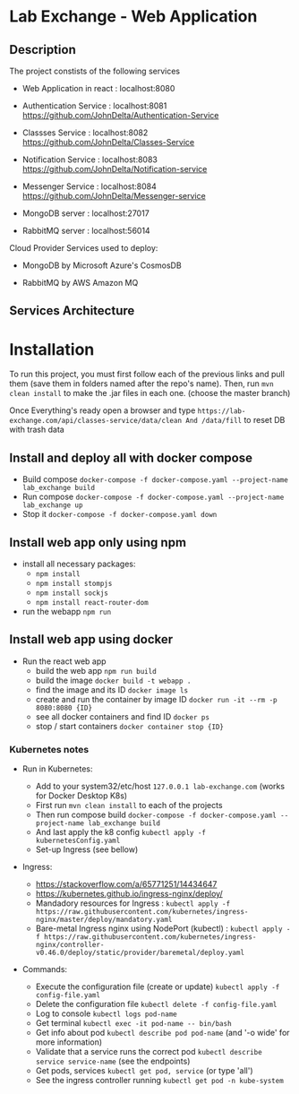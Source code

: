 # Lab Exchange - Web Application

## Description

The project constists of the following services

- Web Application in react : localhost:8080

- Authentication Service : localhost:8081
  https://github.com/JohnDelta/Authentication-Service

- Classses Service : localhost:8082
  https://github.com/JohnDelta/Classes-Service

- Notification Service : localhost:8083
  https://github.com/JohnDelta/Notification-service

- Messenger Service : localhost:8084
  https://github.com/JohnDelta/Messenger-service

- MongoDB server : localhost:27017

- RabbitMQ server : localhost:56014

Cloud Provider Services used to deploy:

- MongoDB by Microsoft Azure's CosmosDB

- RabbitMQ by AWS Amazon MQ

## Services Architecture


# Installation

To run this project, you must first follow each of the previous links and pull them (save them in folders named after the repo's name).
Then, run ` mvn clean install ` to make the .jar files in each one. (choose the master branch)

Once Everything's ready open a browser and type  ` https://lab-exchange.com/api/classes-service/data/clean And /data/fill ` to reset DB with trash data

## Install and deploy all with docker compose

- Build compose ``` docker-compose -f docker-compose.yaml --project-name lab_exchange build ```
- Run compose ``` docker-compose -f docker-compose.yaml --project-name lab_exchange up ```
- Stop it ``` docker-compose -f docker-compose.yaml down ```

## Install web app only using npm

- install all necessary packages:
  - `npm install`
  - `npm install stompjs`
  - `npm install sockjs`
  - `npm install react-router-dom`
- run the webapp `npm run`

## Install web app using docker

- Run the react web app
  - build the web app ` npm run build `
  - build the image ``` docker build -t webapp . ```
  - find the image and its ID ``` docker image ls ```
  - create and run the container by image ID ``` docker run -it --rm -p 8080:8080 {ID} ```
  - see all docker containers and find ID ``` docker ps ```
  - stop / start containers ``` docker container stop {ID} ```

### Kubernetes notes

- Run in Kubernetes:
  - Add to your system32/etc/host ` 127.0.0.1 lab-exchange.com ` (works for Docker Desktop K8s)
  - First run ` mvn clean install ` to each of the projects
  - Then run compose build ` docker-compose -f docker-compose.yaml --project-name lab_exchange build `
  - And last apply the k8 config ` kubectl apply -f kubernetesConfig.yaml `
  - Set-up Ingress (see bellow)

- Ingress: 
  - https://stackoverflow.com/a/65771251/14434647
  - https://kubernetes.github.io/ingress-nginx/deploy/
  - Mandadory resources for Ingress : ` kubectl apply -f https://raw.githubusercontent.com/kubernetes/ingress-nginx/master/deploy/mandatory.yaml `
  - Bare-metal Ingress nginx using NodePort (kubectl) : `kubectl apply -f https://raw.githubusercontent.com/kubernetes/ingress-nginx/controller-v0.46.0/deploy/static/provider/baremetal/deploy.yaml`

- Commands:
  - Execute the configuration file (create or update) `kubectl apply -f config-file.yaml`
  - Delete the configuration file `kubectl delete -f config-file.yaml`
  - Log to console `kubectl logs pod-name`
  - Get terminal `kubectl exec -it pod-name -- bin/bash`
  - Get info about pod `kubectl describe pod pod-name` (and '-o wide' for more information)
  - Validate that a service runs the correct pod `kubectl describe service service-name` (see the endpoints) 
  - Get pods, services `kubectl get pod, service` (or type 'all')
  - See the ingress controller running `kubectl get pod -n kube-system`